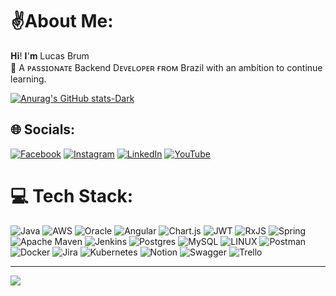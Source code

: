 # ✌️About Me:
𝐇𝐢! 𝐈'𝐦 Lucas Brum<br>🔭 A ᴘᴀssɪᴏɴᴀᴛᴇ Backend Dᴇᴠᴇʟᴏᴘᴇʀ ғʀᴏᴍ Brazil with an ambition to continue learning.

[![Anurag's GitHub stats-Dark](https://github-readme-stats.vercel.app/api?username=lucasbrum\&show_icons=true\&theme=radical#gh-dark-mode-only)](https://github.com/lucasbrum/github-readme-stats#responsive-card-theme#gh-dark-mode-only)

## 🌐 Socials:
[![Facebook](https://img.shields.io/badge/Facebook-%231877F2.svg?logo=Facebook&logoColor=white)](https://facebook.com/lucasbrumguitar) [![Instagram](https://img.shields.io/badge/Instagram-%23E4405F.svg?logo=Instagram&logoColor=white)](https://instagram.com/coding_brum) [![LinkedIn](https://img.shields.io/badge/LinkedIn-%230077B5.svg?logo=linkedin&logoColor=white)](https://linkedin.com/in/lucasbrum) [![YouTube](https://img.shields.io/badge/YouTube-%23FF0000.svg?logo=YouTube&logoColor=white)](https://youtube.com/@lucasbrumguitar) 

# 💻 Tech Stack:
![Java](https://img.shields.io/badge/java-%23ED8B00.svg?style=plastic&logo=java&logoColor=white) ![AWS](https://img.shields.io/badge/AWS-%23FF9900.svg?style=plastic&logo=amazon-aws&logoColor=white) ![Oracle](https://img.shields.io/badge/Oracle-F80000?style=plastic&logo=oracle&logoColor=white) ![Angular](https://img.shields.io/badge/angular-%23DD0031.svg?style=plastic&logo=angular&logoColor=white) ![Chart.js](https://img.shields.io/badge/chart.js-F5788D.svg?style=plastic&logo=chart.js&logoColor=white) ![JWT](https://img.shields.io/badge/JWT-black?style=plastic&logo=JSON%20web%20tokens) ![RxJS](https://img.shields.io/badge/rxjs-%23B7178C.svg?style=plastic&logo=reactivex&logoColor=white) ![Spring](https://img.shields.io/badge/spring-%236DB33F.svg?style=plastic&logo=spring&logoColor=white) ![Apache Maven](https://img.shields.io/badge/Apache%20Maven-C71A36?style=plastic&logo=Apache%20Maven&logoColor=white) ![Jenkins](https://img.shields.io/badge/jenkins-%232C5263.svg?style=plastic&logo=jenkins&logoColor=white) ![Postgres](https://img.shields.io/badge/postgres-%23316192.svg?style=plastic&logo=postgresql&logoColor=white) ![MySQL](https://img.shields.io/badge/mysql-%2300f.svg?style=plastic&logo=mysql&logoColor=white) ![LINUX](https://img.shields.io/badge/Linux-FCC624?style=plastic&logo=linux&logoColor=black) ![Postman](https://img.shields.io/badge/Postman-FF6C37?style=plastic&logo=postman&logoColor=white) ![Docker](https://img.shields.io/badge/docker-%230db7ed.svg?style=plastic&logo=docker&logoColor=white) ![Jira](https://img.shields.io/badge/jira-%230A0FFF.svg?style=plastic&logo=jira&logoColor=white) ![Kubernetes](https://img.shields.io/badge/kubernetes-%23326ce5.svg?style=plastic&logo=kubernetes&logoColor=white) ![Notion](https://img.shields.io/badge/Notion-%23000000.svg?style=plastic&logo=notion&logoColor=white) ![Swagger](https://img.shields.io/badge/-Swagger-%23Clojure?style=plastic&logo=swagger&logoColor=white) ![Trello](https://img.shields.io/badge/Trello-%23026AA7.svg?style=plastic&logo=Trello&logoColor=white)

---
[![](https://visitcount.itsvg.in/api?id=LUCASBRUM&icon=0&color=1)](https://visitcount.itsvg.in)

<!-- Proudly created with GPRM ( https://gprm.itsvg.in ) -->
